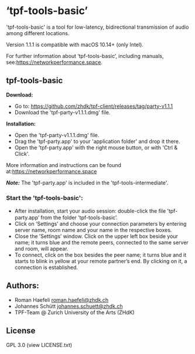 # ‘tpf-tools-basic’

'tpf-tools-basic' is a tool for low-latency, bidirectional transmission of audio among different locations. 

Version 1.1.1 is compatible with macOS 10.14+ (only Intel).

For further information about ‘tpf-tools-basic’, including manuals, see:<https://networkperformance.space>.

## tpf-tools-basic

**Download:**
* Go to: <https://github.com/zhdk/tpf-client/releases/tag/party-v1.1.1>
* Download the 'tpf-party-v1.1.1.dmg' file.

**Installation:**
* Open the 'tpf-party-v1.1.1.dmg' file.
* Drag the 'tpf-party.app' to your 'application folder' and drop it there.
* Open the 'tpf-party.app' with the right mouse button, or with 'Ctrl & Click'.

More information and instructions can be found at:<https://networkperformance.space>

***Note:*** The 'tpf-party.app' is included in the 'tpf-tools-intermediate'.
### Start the 'tpf-tools-basic':

* After installation, start your audio session: double-click the ﬁle ’tpf-party.app’ from the folder ’tpf-tools-basic’.  
* Click on ‘Settings’ and choose your connection parameters by entering server name, room name and your name in the respective boxes. 
* Close the ’Settings’ window. Click on the upper left box beside your name; it turns blue and the remote peers, connected to the same server and room, will appear. 
* To connect, click on the box besides the peer name; it turns blue and it starts to blink in yellow at your remote partner’s end. By clicking on it, a connection is established.

## Authors:

* Roman Haefeli <roman.haefeli@zhdk.ch>
* Johannes Schütt <johannes.schuett@zhdk.ch>
* TPF-Team @ Zurich University of the Arts (ZHdK)

## License
GPL 3.0 (view LICENSE.txt)
